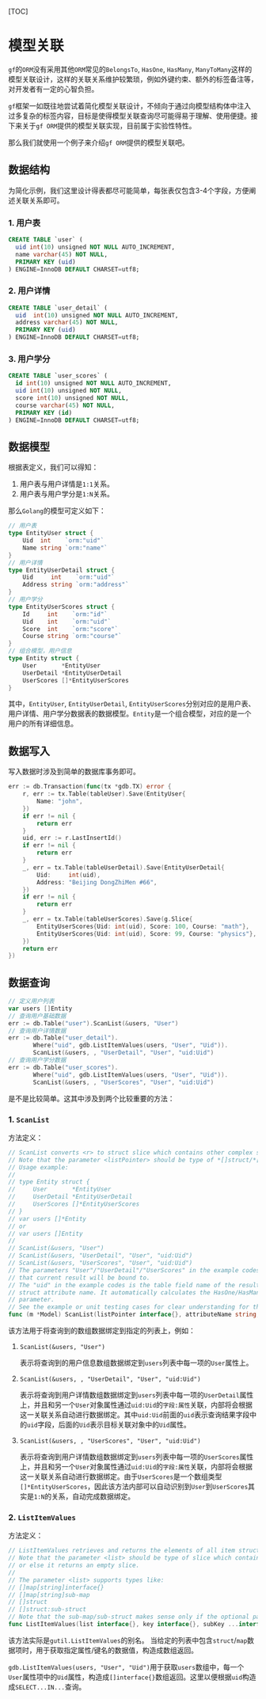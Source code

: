 [TOC]

# 模型关联

`gf`的`ORM`没有采用其他`ORM`常见的`BelongsTo`, `HasOne`, `HasMany`, `ManyToMany`这样的模型关联设计，这样的关联关系维护较繁琐，例如外键约束、额外的标签备注等，对开发者有一定的心智负担。

`gf`框架一如既往地尝试着简化模型关联设计，不倾向于通过向模型结构体中注入过多复杂的标签内容，目标是使得模型关联查询尽可能得易于理解、使用便捷。接下来关于`gf ORM`提供的模型关联实现，目前属于实验性特性。


那么我们就使用一个例子来介绍`gf ORM`提供的模型关联吧。


## 数据结构

为简化示例，我们这里设计得表都尽可能简单，每张表仅包含3-4个字段，方便阐述关联关系即可。

### 1. 用户表
```sql
CREATE TABLE `user` (
  uid int(10) unsigned NOT NULL AUTO_INCREMENT,
  name varchar(45) NOT NULL,
  PRIMARY KEY (uid)
) ENGINE=InnoDB DEFAULT CHARSET=utf8;
```

### 2. 用户详情
```sql
CREATE TABLE `user_detail` (
  uid  int(10) unsigned NOT NULL AUTO_INCREMENT,
  address varchar(45) NOT NULL,
  PRIMARY KEY (uid)
) ENGINE=InnoDB DEFAULT CHARSET=utf8;
```

### 3. 用户学分
```sql
CREATE TABLE `user_scores` (
  id int(10) unsigned NOT NULL AUTO_INCREMENT,
  uid int(10) unsigned NOT NULL,
  score int(10) unsigned NOT NULL,
  course varchar(45) NOT NULL,
  PRIMARY KEY (id)
) ENGINE=InnoDB DEFAULT CHARSET=utf8;
```
## 数据模型
根据表定义，我们可以得知：
1. 用户表与用户详情是`1:1`关系。
1. 用户表与用户学分是`1:N`关系。

那么`Golang`的模型可定义如下：
```go
// 用户表
type EntityUser struct {
    Uid  int    `orm:"uid"`
    Name string `orm:"name"`
}
// 用户详情
type EntityUserDetail struct {
    Uid     int    `orm:"uid"`
    Address string `orm:"address"`
}
// 用户学分
type EntityUserScores struct {
    Id     int    `orm:"id"`
    Uid    int    `orm:"uid"`
    Score  int    `orm:"score"`
    Course string `orm:"course"`
}
// 组合模型，用户信息
type Entity struct {
    User       *EntityUser
    UserDetail *EntityUserDetail
    UserScores []*EntityUserScores
}
```
其中，`EntityUser`, `EntityUserDetail`, `EntityUserScores`分别对应的是用户表、用户详情、用户学分数据表的数据模型。`Entity`是一个组合模型，对应的是一个用户的所有详细信息。

## 数据写入
写入数据时涉及到简单的数据库事务即可。
```go
err := db.Transaction(func(tx *gdb.TX) error {
    r, err := tx.Table(tableUser).Save(EntityUser{
        Name: "john",
    })
    if err != nil {
        return err
    }
    uid, err := r.LastInsertId()
    if err != nil {
        return err
    }
    _, err = tx.Table(tableUserDetail).Save(EntityUserDetail{
        Uid:     int(uid),
        Address: "Beijing DongZhiMen #66",
    })
    if err != nil {
        return err
    }
    _, err = tx.Table(tableUserScores).Save(g.Slice{
        EntityUserScores{Uid: int(uid), Score: 100, Course: "math"},
        EntityUserScores{Uid: int(uid), Score: 99, Course: "physics"},
    })
    return err
})
```

## 数据查询

```go
// 定义用户列表
var users []Entity
// 查询用户基础数据
err := db.Table("user").ScanList(&users, "User")
// 查询用户详情数据
err := db.Table("user_detail").
       Where("uid", gdb.ListItemValues(users, "User", "Uid")).
       ScanList(&users, , "UserDetail", "User", "uid:Uid")
// 查询用户学分数据
err := db.Table("user_scores").
       Where("uid", gdb.ListItemValues(users, "User", "Uid")).
       ScanList(&users, , "UserScores", "User", "uid:Uid")
```
是不是比较简单。这其中涉及到两个比较重要的方法：
### 1. `ScanList`
方法定义：
```go
// ScanList converts <r> to struct slice which contains other complex struct attributes.
// Note that the parameter <listPointer> should be type of *[]struct/*[]*struct.
// Usage example:
//
// type Entity struct {
// 	   User       *EntityUser
// 	   UserDetail *EntityUserDetail
//	   UserScores []*EntityUserScores
// }
// var users []*Entity
// or
// var users []Entity
//
// ScanList(&users, "User")
// ScanList(&users, "UserDetail", "User", "uid:Uid")
// ScanList(&users, "UserScores", "User", "uid:Uid")
// The parameters "User"/"UserDetail"/"UserScores" in the example codes specify the target attribute struct
// that current result will be bound to.
// The "uid" in the example codes is the table field name of the result, and the "Uid" is the relational
// struct attribute name. It automatically calculates the HasOne/HasMany relationship with given <relation>
// parameter.
// See the example or unit testing cases for clear understanding for this function.
func (m *Model) ScanList(listPointer interface{}, attributeName string, relation ...string) (err error)
```
该方法用于将查询到的数组数据绑定到指定的列表上，例如：
1. `ScanList(&users, "User")`

    表示将查询到的用户信息数组数据绑定到`users`列表中每一项的`User`属性上。

1. `ScanList(&users, , "UserDetail", "User", "uid:Uid")`

    表示将查询到用户详情数组数据绑定到`users`列表中每一项的`UserDetail`属性上，并且和另一个`User`对象属性通过`uid:Uid`的`字段:属性`关联，内部将会根据这一关联关系自动进行数据绑定。其中`uid:Uid`前面的`uid`表示查询结果字段中的`uid`字段，后面的`Uid`表示目标关联对象中的`Uid`属性。

1. `ScanList(&users, , "UserScores", "User", "uid:Uid")`

    表示将查询到用户详情数组数据绑定到`users`列表中每一项的`UserScores`属性上，并且和另一个`User`对象属性通过`uid:Uid`的`字段:属性`关联，内部将会根据这一关联关系自动进行数据绑定。由于`UserScores`是一个数组类型`[]*EntityUserScores`，因此该方法内部可以自动识别到`User`到`UserScores`其实是`1:N`的关系，自动完成数据绑定。

### 2. `ListItemValues`
方法定义：
```go
// ListItemValues retrieves and returns the elements of all item struct/map with key <key>.
// Note that the parameter <list> should be type of slice which contains elements of map or struct,
// or else it returns an empty slice.
//
// The parameter <list> supports types like:
// []map[string]interface{}
// []map[string]sub-map
// []struct
// []struct:sub-struct
// Note that the sub-map/sub-struct makes sense only if the optional parameter <subKey> is given.
func ListItemValues(list interface{}, key interface{}, subKey ...interface{}) (values []interface{})
```

该方法实际是`gutil.ListItemValues`的别名。
当给定的列表中包含`struct`/`map`数据项时，用于获取指定属性/键名的数据值，构造成数组返回。

`gdb.ListItemValues(users, "User", "Uid")`用于获取`users`数组中，每一个`User`属性项中的`Uid`属性，构造成`[]interface{}`数组返回。这里以便根据`uid`构造成`SELECT...IN...`查询。









